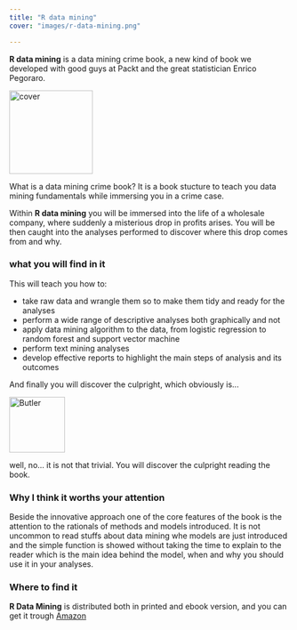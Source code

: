 ```yaml
---
title: "R data mining"
cover: "images/r-data-mining.png"

---
```



**R data mining** is a data mining crime book, a new kind of book we developed with good guys at Packt and the great statistician Enrico Pegoraro.

<img src="https://d255esdrn735hr.cloudfront.net/sites/default/files/imagecache/ppv4_main_book_cover/9781787124462_new.png" alt="cover"  style="width: 150px;"/>

What is a data mining crime book? It is a book stucture to teach you data mining fundamentals while immersing you in a crime case.

Within **R data mining** you will be immersed into the life of a wholesale company, where suddenly a misterious drop in profits arises. You will be then caught into the 
analyses performed to discover where this drop comes from and why.

### what you will find in it

This will teach you how to:

- take raw data and wrangle them so to make them tidy and ready for the analyses
- perform  a wide range of descriptive analyses both graphically and not
- apply data mining algorithm to the data, from logistic regression to random forest and support vector machine
- perform text mining analyses
- develop effective reports to highlight the main steps of analysis and its outcomes

And finally you will discover the culpright, which obviously is...

<img src="http://www.publicdomainpictures.net/pictures/210000/velka/butler.jpg" alt="Butler"  style="width: 100px;"/>


well, no... it is not that trivial. You will discover the culpright reading the book.

### Why I think it worths your attention

Beside the innovative approach one of the core features of the book is the attention to the rationals of methods and models introduced. It is not uncommon to read stuffs about data mining whe models are just introduced and the simple function is showed without taking the time to explain to the reader which is the main idea behind the model, when and why you should use it in your analyses.

### Where to find it 

**R Data Mining** is distributed both in printed and ebook version, and you can get it trough [Amazon](https://www.amazon.it/gp/product/1787124460?ie=UTF8&tag=andreacirillo-21&camp=3414&linkCode=xm2&creativeASIN=1787124460) 
